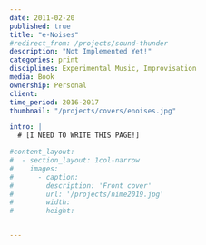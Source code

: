 ```yaml
---
date: 2011-02-20
published: true
title: "e-Noises"
#redirect_from: /projects/sound-thunder
description: "Not Implemented Yet!"
categories: print
disciplines: Experimental Music, Improvisation
media: Book
ownership: Personal
client:
time_period: 2016-2017
thumbnail: "/projects/covers/enoises.jpg"

intro: |
  # [I NEED TO WRITE THIS PAGE!]

#content_layout:
#  - section_layout: 1col-narrow
#    images:
#      - caption:
#        description: 'Front cover'
#        url: '/projects/nime2019.jpg'
#        width:
#        height:


---
```

